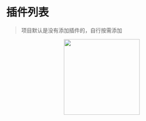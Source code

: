 # 插件列表


> 项目默认是没有添加插件的，自行按需添加
<div align=center><img width = "200" height = "200" src="./images/975x975-logo.001.png"></div>

